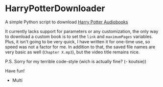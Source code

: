 # HarryPotterDownloader
A simple Python script to download [Harry Potter Audiobooks](https://hpaudiobooks.club/)

It currently lacks support for parameters or any customization, the only way to download a custom book is to set the `link` and `maximumPages` variables. <br/>
Plus, it isn't going to be very quick, I have written it for one-time use, so speed was not a factor for me.
In addition to that, the saved file names are very basic as well (`Chapter X.mp3`), but the video title remains nice.

P.S. Sorry for my terrible code-style (wich is actually fine? (- koutsie))

Have fun!

 - Multi
 
